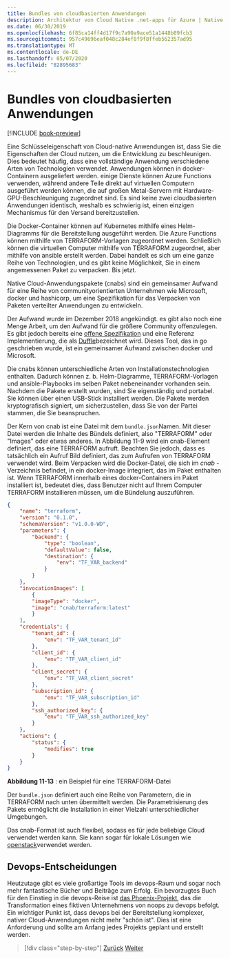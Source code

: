 ```yaml
---
title: Bundles von cloudbasierten Anwendungen
description: Architektur von Cloud Native .net-apps für Azure | Native Cloud-Anwendungs Bündel
ms.date: 06/30/2019
ms.openlocfilehash: 6f85ca14ff4d17f9c7a90a9ace51a1448b89fcb3
ms.sourcegitcommit: 957c49696eaf048c284ef8f9f8ffeb562357ad95
ms.translationtype: MT
ms.contentlocale: de-DE
ms.lasthandoff: 05/07/2020
ms.locfileid: "82895683"
---
```

# <a name="cloud-native-application-bundles"></a>Bundles von cloudbasierten Anwendungen

[!INCLUDE [book-preview](../../../includes/book-preview.md)]

Eine Schlüsseleigenschaft von Cloud-native Anwendungen ist, dass Sie die Eigenschaften der Cloud nutzen, um die Entwicklung zu beschleunigen. Dies bedeutet häufig, dass eine vollständige Anwendung verschiedene Arten von Technologien verwendet. Anwendungen können in docker-Containern ausgeliefert werden. einige Dienste können Azure Functions verwenden, während andere Teile direkt auf virtuellen Computern ausgeführt werden können, die auf großen Metal-Servern mit Hardware-GPU-Beschleunigung zugeordnet sind. Es sind keine zwei cloudbasierten Anwendungen identisch, weshalb es schwierig ist, einen einzigen Mechanismus für den Versand bereitzustellen.

Die Docker-Container können auf Kubernetes mithilfe eines Helm-Diagramms für die Bereitstellung ausgeführt werden. Die Azure Functions können mithilfe von TERRAFORM-Vorlagen zugeordnet werden. Schließlich können die virtuellen Computer mithilfe von TERRAFORM zugeordnet, aber mithilfe von ansible erstellt werden. Dabei handelt es sich um eine ganze Reihe von Technologien, und es gibt keine Möglichkeit, Sie in einem angemessenen Paket zu verpacken. Bis jetzt.

Native Cloud-Anwendungspakete (cnabs) sind ein gemeinsamer Aufwand für eine Reihe von communityorientierten Unternehmen wie Microsoft, docker und hashicorp, um eine Spezifikation für das Verpacken von Paketen verteilter Anwendungen zu entwickeln.

Der Aufwand wurde im Dezember 2018 angekündigt. es gibt also noch eine Menge Arbeit, um den Aufwand für die größere Community offenzulegen. Es gibt jedoch bereits eine [offene Spezifikation](https://github.com/deislabs/cnab-spec) und eine Referenz Implementierung, die als [Duffle](https://duffle.sh/)bezeichnet wird. Dieses Tool, das in go geschrieben wurde, ist ein gemeinsamer Aufwand zwischen docker und Microsoft.

Die cnabs können unterschiedliche Arten von Installationstechnologien enthalten. Dadurch können z. b. Helm-Diagramme, TERRAFORM-Vorlagen und ansible-Playbooks im selben Paket nebeneinander vorhanden sein. Nachdem die Pakete erstellt wurden, sind Sie eigenständig und portabel. Sie können über einen USB-Stick installiert werden.  Die Pakete werden kryptografisch signiert, um sicherzustellen, dass Sie von der Partei stammen, die Sie beanspruchen.

Der Kern von cnab ist eine Datei mit dem `bundle.json`Namen. Mit dieser Datei werden die Inhalte des Bündels definiert, also "TERRAFORM" oder "Images" oder etwas anderes. In Abbildung 11-9 wird ein cnab-Element definiert, das eine TERRAFORM aufruft. Beachten Sie jedoch, dass es tatsächlich ein Aufruf Bild definiert, das zum Aufrufen von TERRAFORM verwendet wird. Beim Verpacken wird die Docker-Datei, die sich im *cnab* -Verzeichnis befindet, in ein docker-Image integriert, das im Paket enthalten ist. Wenn TERRAFORM innerhalb eines docker-Containers im Paket installiert ist, bedeutet dies, dass Benutzer nicht auf Ihrem Computer TERRAFORM installieren müssen, um die Bündelung auszuführen.

```json
{
    "name": "terraform",
    "version": "0.1.0",
    "schemaVersion": "v1.0.0-WD",
    "parameters": {
        "backend": {
            "type": "boolean",
            "defaultValue": false,
            "destination": {
                "env": "TF_VAR_backend"
            }
        }
    },
    "invocationImages": [
        {
        "imageType": "docker",
        "image": "cnab/terraform:latest"
        }
    ],
    "credentials": {
        "tenant_id": {
            "env": "TF_VAR_tenant_id"
        },
        "client_id": {
            "env": "TF_VAR_client_id"
        },
        "client_secret": {
            "env": "TF_VAR_client_secret"
        },
        "subscription_id": {
            "env": "TF_VAR_subscription_id"
        },
        "ssh_authorized_key": {
            "env": "TF_VAR_ssh_authorized_key"
        }
    },
    "actions": {
        "status": {
            "modifies": true
        }
    }
}
```

**Abbildung 11-13** : ein Beispiel für eine TERRAFORM-Datei

Der `bundle.json` definiert auch eine Reihe von Parametern, die in TERRAFORM nach unten übermittelt werden. Die Parametrisierung des Pakets ermöglicht die Installation in einer Vielzahl unterschiedlicher Umgebungen.

Das cnab-Format ist auch flexibel, sodass es für jede beliebige Cloud verwendet werden kann. Sie kann sogar für lokale Lösungen wie [openstack](https://www.openstack.org/)verwendet werden.

## <a name="devops-decisions"></a>Devops-Entscheidungen

Heutzutage gibt es viele großartige Tools im devops-Raum und sogar noch mehr fantastische Bücher und Beiträge zum Erfolg. Ein bevorzugtes Buch für den Einstieg in die devops-Reise ist [das Phoenix-Projekt](https://www.oreilly.com/library/view/the-phoenix-project/9781457191350/), das die Transformation eines fiktiven Unternehmens von noops zu devops befolgt. Ein wichtiger Punkt ist, dass devops bei der Bereitstellung komplexer, nativer Cloud-Anwendungen nicht mehr "schön ist". Dies ist eine Anforderung und sollte am Anfang jedes Projekts geplant und erstellt werden.

>[!div class="step-by-step"]
>[Zurück](infrastructure-as-code.md)
>[Weiter](summary.md)
